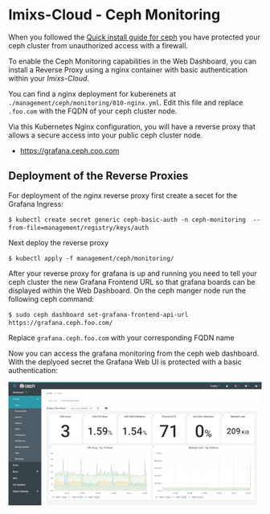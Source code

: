 # Imixs-Cloud - Ceph Monitoring

When you followed the [Quick install guide for ceph](../../../doc/CEPH.md) you have protected your ceph cluster from unauthorized access with a firewall. 

To enable the Ceph Monitoring capabilities in the Web Dashboard, you can install a Reverse Proxy using a nginx container with basic authentication within your *Imixs-Cloud*. 

You can find a nginx deployment for kuberenets at `./management/ceph/monitoring/010-nginx.yml`. Edit this file and replace `.foo.com` with the FQDN of your ceph cluster node. 


Via this Kubernetes Nginx configuration, you will have a reverse proxy that allows a secure access into your public ceph cluster node.

 - https://grafana.ceph.coo.com
 

## Deployment of the Reverse Proxies

For deployment of the nginx reverse proxy first create a secet for the Grafana Ingress:

	$ kubectl create secret generic ceph-basic-auth -n ceph-monitoring  --from-file=management/registry/keys/auth
	
Next deploy the reverse proxy

	$ kubectl apply -f management/ceph/monitoring/


After your reverse proxy for grafana is up and running you need to tell your ceph cluster the new Grafana Frontend URL so that grafana boards can be displayed within the Web Dashboard. On the ceph manger node run the following ceph command:

	$ sudo ceph dashboard set-grafana-frontend-api-url https://grafana.ceph.foo.com/

Replace `grafana.ceph.foo.com` with your corresponding FQDN name 

Now you can access the grafana monitoring from the ceph web dashboard. With the deplyoed secret the Grafana Web UI is protected with a basic authentication:

<img src="../../../doc/images/ceph-monitoring-grafana_768.png" />

